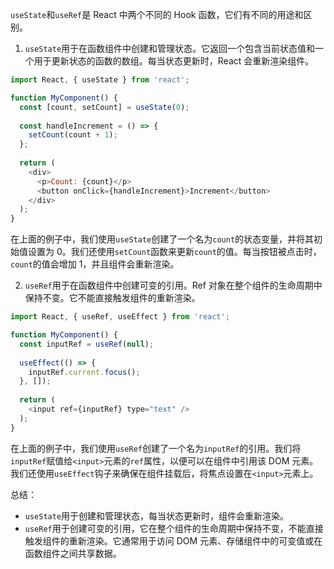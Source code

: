 `useState`和`useRef`是 React 中两个不同的 Hook 函数，它们有不同的用途和区别。

1. `useState`用于在函数组件中创建和管理状态。它返回一个包含当前状态值和一个用于更新状态的函数的数组。每当状态更新时，React 会重新渲染组件。

```javascript
import React, { useState } from 'react';

function MyComponent() {
  const [count, setCount] = useState(0);
  
  const handleIncrement = () => {
    setCount(count + 1);
  };
  
  return (
    <div>
      <p>Count: {count}</p>
      <button onClick={handleIncrement}>Increment</button>
    </div>
  );
}
```

在上面的例子中，我们使用`useState`创建了一个名为`count`的状态变量，并将其初始值设置为 0。我们还使用`setCount`函数来更新`count`的值。每当按钮被点击时，`count`的值会增加 1，并且组件会重新渲染。

2. `useRef`用于在函数组件中创建可变的引用。Ref 对象在整个组件的生命周期中保持不变。它不能直接触发组件的重新渲染。

```javascript
import React, { useRef, useEffect } from 'react';

function MyComponent() {
  const inputRef = useRef(null);
  
  useEffect(() => {
    inputRef.current.focus();
  }, []);
  
  return (
    <input ref={inputRef} type="text" />
  );
}
```

在上面的例子中，我们使用`useRef`创建了一个名为`inputRef`的引用。我们将`inputRef`赋值给`<input>`元素的`ref`属性，以便可以在组件中引用该 DOM 元素。我们还使用`useEffect`钩子来确保在组件挂载后，将焦点设置在`<input>`元素上。

总结：

- `useState`用于创建和管理状态，每当状态更新时，组件会重新渲染。
- `useRef`用于创建可变的引用，它在整个组件的生命周期中保持不变，不能直接触发组件的重新渲染。它通常用于访问 DOM 元素、存储组件中的可变值或在函数组件之间共享数据。